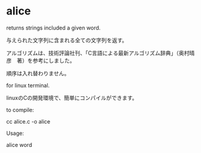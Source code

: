 # alice

returns strings included a given word.

与えられた文字列に含まれる全ての文字列を返す。

アルゴリズムは、技術評論社刊、「C言語による最新アルゴリズム辞典」（奥村晴彦　著）を参考にしました。

順序は入れ替わりません。

for linux terminal.

linuxのCの開発環境で、簡単にコンパイルができます。

to compile:

cc alice.c -o alice

Usage:

alice word
